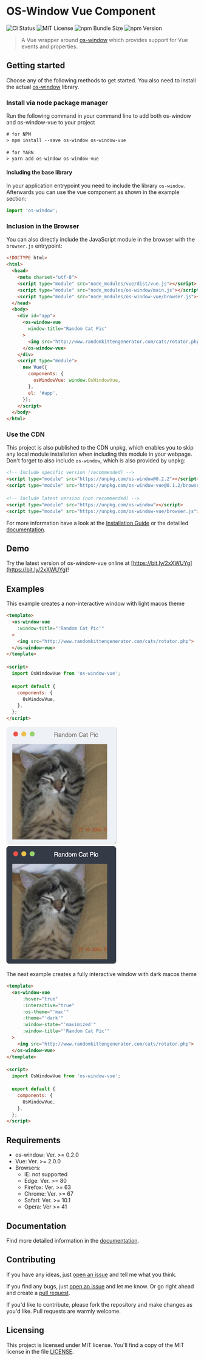# OS-Window Vue Component
![CI Status](https://github.com/benjaminsattler/os-window-vue/workflows/CI/badge.svg)
![MIT License](https://img.shields.io/github/license/benjaminsattler/os-window-vue)
![npm Bundle Size](https://img.shields.io/bundlephobia/min/os-window-vue)
![npm Version](https://img.shields.io/npm/v/os-window-vue)

> A Vue wrapper around [os-window][os-window] which provides support for Vue events and properties.

## Getting started

Choose any of the following methods to get started. You also need to install the actual [os-window][os-window] library.

### Install via node package manager

Run the following command in your command line to add both os-window and os-window-vue to your project
```shell
# for NPM
> npm install --save os-window os-window-vue

# for YARN
> yarn add os-window os-window-vue
```

#### Including the base library

In your application entrypoint you need to include the library `os-window`. Afterwards you can use the vue component as shown in the example section:

```javascript
import 'os-window';
```

### Inclusion in the Browser

You can also directly include the JavaScript module in the browser with the `browser.js` entrypoint:

```html
<!DOCTYPE html>
<html>
  <head>
    <meta charset="utf-8">
    <script type="module" src="node_modules/vue/dist/vue.js"></script>
    <script type="module" src="node_modules/os-window/main.js"></script>
    <script type="module" src="node_modules/os-window-vue/browser.js"></script>
  </head>
  <body>
    <div id="app">
      <os-window-vue
        window-title="Random Cat Pic"
      >
        <img src="http://www.randomkittengenerator.com/cats/rotator.php">
      </os-window-vue>
    </div>
    <script type="module">
      new Vue({
        components: {
          osWindowVue: window.OsWindowVue,
        },
        el: '#app',
      });
    </script>
  </body>
</html>
```

### Use the CDN
This project is also published to the CDN unpkg, which enables you to skip any local module installation when including this module in your webpage. Don't forget to also include `os-window`, which is also provided by unpkg:

```html
<!-- Include specific version (recommended) -->
<script type="module" src="https://unpkg.com/os-window@0.2.2"></script>
<script type="module" src="https://unpkg.com/os-window-vue@0.1.2/browser.js"></script>

<!-- Include latest version (not recommended) -->
<script type="module" src="https://unpkg.com/os-window"></script>
<script type="module" src="https://unpkg.com/os-window-vue/browser.js"></script>
```

For more information have a look at the [Installation Guide](./doc/installation.md) or the detailled [documentation](./doc/index.md).

## Demo
Try the latest version of os-window-vue online at [https://bit.ly/2xXWUYg](https://bit.ly/2xXWUYg)!

## Examples

This example creates a non-interactive window with light macos theme
```html
<template>
  <os-window-vue
    :window-title="'Random Cat Pic'"
  >
    <img src="http://www.randomkittengenerator.com/cats/rotator.php">
  </os-window-vue>
</template>

<script>
  import OsWindowVue from 'os-window-vue';

  export default {
    components: {
      OsWindowVue,
    },
  };
</script>
```

![mac light theme](./doc/img/macos-light.png)
![mac dark theme](./doc/img/macos-dark.png)

The next example creates a fully interactive window with dark macos theme
```html
<template>
  <os-window-vue
      :hover="true"
      :interactive="true"
      :os-theme="'mac'"
      :theme="'dark'"
      :window-state="'maximized'"
      :window-title="'Random Cat Pic'"
  >
    <img src="http://www.randomkittengenerator.com/cats/rotator.php">
  </os-window-vue>
</template>

<script>
  import OsWindowVue from 'os-window-vue';

  export default {
    components: {
      OsWindowVue,
    },
  };
</script>
```
## Requirements

  - os-window: Ver. >= 0.2.0
  - Vue: Ver. >= 2.0.0
  - Browsers:
    - IE: not supported
    - Edge: Ver. >= 80
    - Firefox: Ver. >= 63
    - Chrome: Ver. >= 67
    - Safari: Ver. >= 10.1
    - Opera: Ver >= 41

## Documentation

Find more detailed information in the [documentation](./doc/index.md).

## Contributing
If you have any ideas, just [open an issue][issues] and tell me what you think.

If you find any bugs, just [open an issue][issues] and let me know. Or go right ahead and create a [pull request][pulls].

If you'd like to contribute, please fork the repository and make changes as
you'd like. Pull requests are warmly welcome.

## Licensing

This project is licensed under MIT license. You'll find a copy of the MIT license in the file [LICENSE](LICENSE).

[issues]:https://github.com/benjaminsattler/os-window-vue/issues/new
[pulls]:https://github.com/benjaminsattler/os-window-vue/pulls
[os-window]:https://github.com/benjaminsattler/os-window
